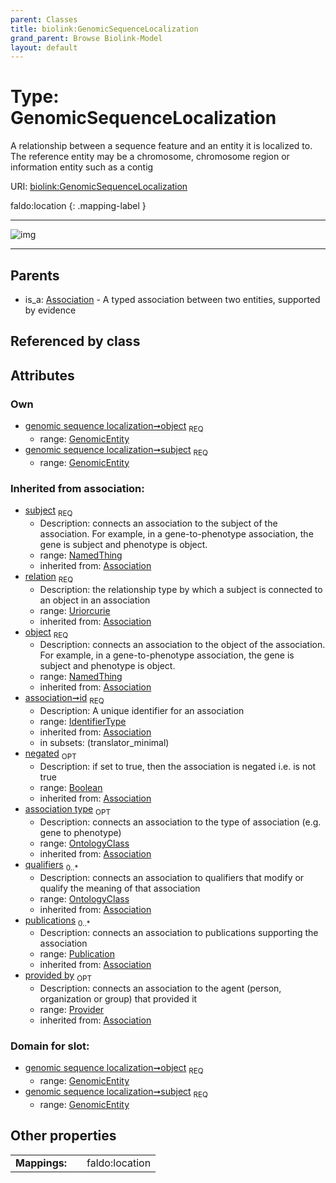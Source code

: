 ```yaml
---
parent: Classes
title: biolink:GenomicSequenceLocalization
grand_parent: Browse Biolink-Model
layout: default
---
```


# Type: GenomicSequenceLocalization


A relationship between a sequence feature and an entity it is localized to. The reference entity may be a chromosome, chromosome region or information entity such as a contig

URI: [biolink:GenomicSequenceLocalization](https://w3id.org/biolink/vocab/GenomicSequenceLocalization)

faldo:location
{: .mapping-label }


---

![img](http://yuml.me/diagram/nofunky;dir:TB/class/\[Provider]<provided%20by(i)%200..1-%20\[GenomicSequenceLocalization&#124;relation(i):uriorcurie;id(i):identifier_type;negated(i):boolean%20%3F],%20\[Publication]<publications(i)%200..*-%20\[GenomicSequenceLocalization],%20\[OntologyClass]<qualifiers(i)%200..*-%20\[GenomicSequenceLocalization],%20\[OntologyClass]<association%20type(i)%200..1-%20\[GenomicSequenceLocalization],%20\[GenomicEntity]<object%201..1-%20\[GenomicSequenceLocalization],%20\[GenomicEntity]<subject%201..1-%20\[GenomicSequenceLocalization],%20\[Association]^-\[GenomicSequenceLocalization])

---


## Parents

 *  is_a: [Association](Association.md) - A typed association between two entities, supported by evidence

## Referenced by class


## Attributes


### Own

 * [genomic sequence localization➞object](genomic_sequence_localization_object.md)  <sub>REQ</sub>
    * range: [GenomicEntity](GenomicEntity.md)
 * [genomic sequence localization➞subject](genomic_sequence_localization_subject.md)  <sub>REQ</sub>
    * range: [GenomicEntity](GenomicEntity.md)

### Inherited from association:

 * [subject](subject.md)  <sub>REQ</sub>
    * Description: connects an association to the subject of the association. For example, in a gene-to-phenotype association, the gene is subject and phenotype is object.
    * range: [NamedThing](NamedThing.md)
    * inherited from: [Association](Association.md)
 * [relation](relation.md)  <sub>REQ</sub>
    * Description: the relationship type by which a subject is connected to an object in an association
    * range: [Uriorcurie](types/Uriorcurie.md)
    * inherited from: [Association](Association.md)
 * [object](object.md)  <sub>REQ</sub>
    * Description: connects an association to the object of the association. For example, in a gene-to-phenotype association, the gene is subject and phenotype is object.
    * range: [NamedThing](NamedThing.md)
    * inherited from: [Association](Association.md)
 * [association➞id](association_id.md)  <sub>REQ</sub>
    * Description: A unique identifier for an association
    * range: [IdentifierType](types/IdentifierType.md)
    * inherited from: [Association](Association.md)
    * in subsets: (translator_minimal)
 * [negated](negated.md)  <sub>OPT</sub>
    * Description: if set to true, then the association is negated i.e. is not true
    * range: [Boolean](types/Boolean.md)
    * inherited from: [Association](Association.md)
 * [association type](association_type.md)  <sub>OPT</sub>
    * Description: connects an association to the type of association (e.g. gene to phenotype)
    * range: [OntologyClass](OntologyClass.md)
    * inherited from: [Association](Association.md)
 * [qualifiers](qualifiers.md)  <sub>0..*</sub>
    * Description: connects an association to qualifiers that modify or qualify the meaning of that association
    * range: [OntologyClass](OntologyClass.md)
    * inherited from: [Association](Association.md)
 * [publications](publications.md)  <sub>0..*</sub>
    * Description: connects an association to publications supporting the association
    * range: [Publication](Publication.md)
    * inherited from: [Association](Association.md)
 * [provided by](provided_by.md)  <sub>OPT</sub>
    * Description: connects an association to the agent (person, organization or group) that provided it
    * range: [Provider](Provider.md)
    * inherited from: [Association](Association.md)

### Domain for slot:

 * [genomic sequence localization➞object](genomic_sequence_localization_object.md)  <sub>REQ</sub>
    * range: [GenomicEntity](GenomicEntity.md)
 * [genomic sequence localization➞subject](genomic_sequence_localization_subject.md)  <sub>REQ</sub>
    * range: [GenomicEntity](GenomicEntity.md)

## Other properties

|  |  |  |
| --- | --- | --- |
| **Mappings:** | | faldo:location |

